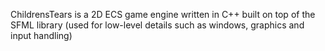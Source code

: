 ChildrensTears is a 2D ECS game engine written in C++ built on top of the SFML library (used for low-level details such as windows, graphics and input handling)